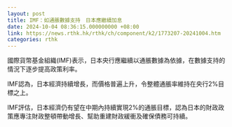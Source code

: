 ```yaml
---
layout: post
title: IMF：如通脹數據支持　日本應繼續加息
date: 2024-10-04 08:36:15.000000000 +08:00
link: https://news.rthk.hk/rthk/ch/component/k2/1773207-20241004.htm
categories: rthk
---
```


國際貨幣基金組織(IMF)表示，日本央行應繼續以通脹數據為依據，在數據支持的情況下逐步提高政策利率。

IMF認為，日本經濟持續增長，而價格普遍上升，令整體通脹率維持在央行2%目標之上。

IMF評估，日本經濟仍有望在中期內持續實現2%的通脹目標，認為日本的財政政策應專注財政整頓帶動增長、幫助重建財政緩衝及確保債務可持續。
